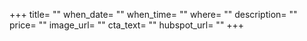 +++
title= ""
when_date= ""
when_time= ""
where= ""
description= ""
price= ""
image_url= ""
cta_text= ""
hubspot_url= ""
+++
